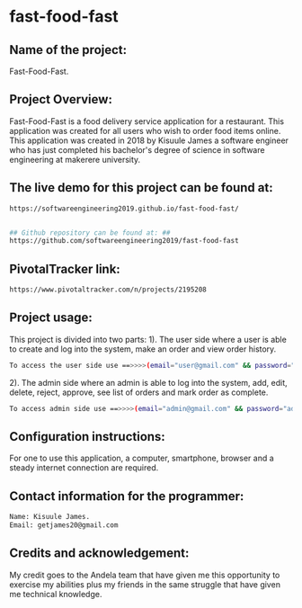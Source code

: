 # fast-food-fast
## Name of the project: ##
Fast-Food-Fast.

## Project Overview: ##
Fast-Food-Fast is a food delivery service application for a restaurant. This application was created for all users who wish to order food items online. This application was created in 2018 by Kisuule James a software engineer who has just completed his bachelor's degree of science in software engineering at makerere university.
## The live demo for this project can be found at: ##
```bash
https://softwareengineering2019.github.io/fast-food-fast/
```
```bash

## Github repository can be found at: ##
https://github.com/softwareengineering2019/fast-food-fast
```

## PivotalTracker link: ##
```bash
https://www.pivotaltracker.com/n/projects/2195208
```

## Project usage: ##
This project is divided into two parts:
1). The user side where a user is able to create and log into the system, make an order and view order history. 
```bash
To access the user side use ==>>>>(email="user@gmail.com" && password="user123").
```

2). The admin side where an admin is able to log into the system, add, edit, delete, reject, approve, see list of orders and mark order as complete.
```bash
To access admin side use ==>>>>(email="admin@gmail.com" && password="admin123").
```

## Configuration instructions: ##
For one to use this application, a computer, smartphone, browser and a steady internet connection are required.

## Contact information for the programmer: ##
```bash
Name: Kisuule James.
Email: getjames20@gmail.com
```

## Credits and acknowledgement: ##
My credit goes to the Andela team that have given me this opportunity to exercise my abilities plus my friends in the same struggle that have given me technical knowledge.
